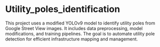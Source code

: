 # Utility_poles_identification
This project uses a modified YOLOv9 model to identify utility poles from Google Street View images. It includes data preprocessing, model modifications, and training pipelines. The goal is to automate utility pole detection for efficient infrastructure mapping and management.
